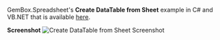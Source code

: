 GemBox.Spreadsheet's **Create DataTable from Sheet** example in C# and VB.NET that is available [here](https://www.gemboxsoftware.com/spreadsheet/examples/c-sharp-create-datatable-from-excel/503).

**Screenshot**
![Create DataTable from Sheet Screenshot](https://www.gemboxsoftware.com/Spreadsheet/Examples/Content/Import_ExportDataTable/CreateDataTablefromSheet/CreateDataTablefromSheet.png)